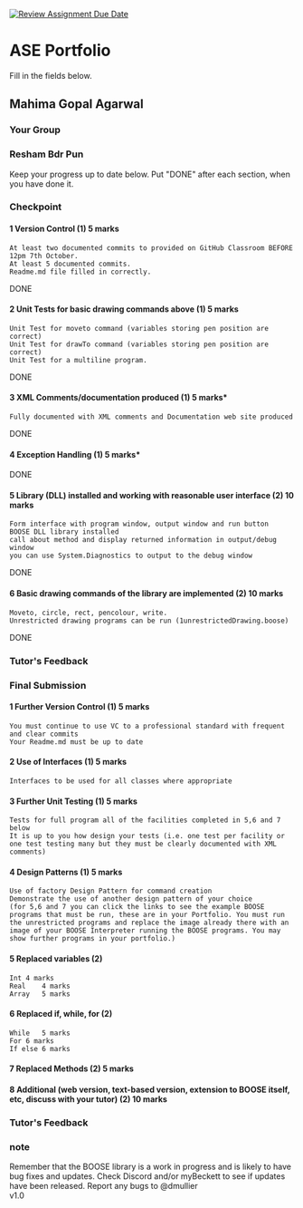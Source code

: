 [![Review Assignment Due Date](https://classroom.github.com/assets/deadline-readme-button-22041afd0340ce965d47ae6ef1cefeee28c7c493a6346c4f15d667ab976d596c.svg)](https://classroom.github.com/a/iqf2MWm1)
# ASE Portfolio
Fill in the fields below.

## Mahima Gopal Agarwal
### Your Group
### Resham Bdr Pun

Keep your progress up to date below. Put "DONE" after each section, when you have done it.

### Checkpoint
#### 1 Version Control (1) 5 marks
	At least two documented commits to provided on GitHub Classroom BEFORE 12pm 7th October.
	At least 5 documented commits.
	Readme.md file filled in correctly.

 DONE
#### 2 Unit Tests for basic drawing commands above (1) 5 marks
	Unit Test for moveto command (variables storing pen position are correct)
	Unit Test for drawTo command (variables storing pen position are correct)
	Unit Test for a multiline program.

 DONE
#### 3 XML Comments/documentation produced (1) 5 marks*
	Fully documented with XML comments and Documentation web site produced 

 DONE
#### 4 Exception Handling (1) 5 marks*

DONE
#### 5 Library (DLL) installed and working with reasonable user interface (2) 10 marks
	Form interface with program window, output window and run button
	BOOSE DLL library installed 
	call about method and display returned information in output/debug window
	you can use System.Diagnostics to output to the debug window

 DONE
#### 6 Basic drawing commands of the library are implemented (2) 10 marks
	Moveto, circle, rect, pencolour, write.
	Unrestricted drawing programs can be run (1unrestrictedDrawing.boose)

 DONE

### Tutor's Feedback


### Final Submission
#### 1 Further Version Control (1) 5 marks
	You must continue to use VC to a professional standard with frequent and clear commits
	Your Readme.md must be up to date
#### 2 Use of Interfaces (1) 5 marks 
	Interfaces to be used for all classes where appropriate
#### 3 Further Unit Testing (1) 5 marks
	Tests for full program all of the facilities completed in 5,6 and 7 below
	It is up to you how design your tests (i.e. one test per facility or one test testing many but they must be clearly documented with XML comments)
#### 4 Design Patterns (1) 5 marks 
	Use of factory Design Pattern for command creation
	Demonstrate the use of another design pattern of your choice
	(for 5,6 and 7 you can click the links to see the example BOOSE programs that must be run, these are in your Portfolio. You must run the unrestricted programs and replace the image already there with an 	image of your BOOSE Interpreter running the BOOSE programs. You may show further programs in your portfolio.)
#### 5 Replaced variables (2)
	Int	4 marks
	Real	4 marks
	Array	5 marks
#### 6 Replaced if, while, for (2)
	While 	5 marks
	For	6 marks
	If else	6 marks
#### 7 Replaced Methods (2) 5 marks


#### 8 Additional (web version, text-based version, extension to BOOSE itself, etc, discuss with your tutor) (2) 10 marks


### Tutor's Feedback


### note
Remember that the BOOSE library is a work in progress and is likely to have bug fixes and updates. Check Discord and/or myBeckett to see if updates have been released.
Report any bugs to @dmullier\
v1.0
